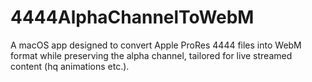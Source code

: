 # 4444AlphaChannelToWebM
A macOS app designed to convert Apple ProRes 4444 files into WebM format while preserving the alpha channel, tailored for live streamed content (hq animations etc.).
